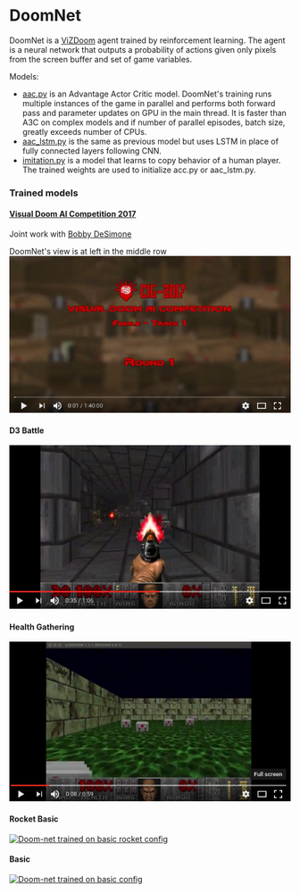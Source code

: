 # DoomNet

DoomNet is a [ViZDoom](http://vizdoom.cs.put.edu.pl/) agent trained by reinforcement learning. The agent is a neural network that outputs a probability of actions given only pixels from the screen buffer and set of game variables.

Models:
* [aac.py](src/aac.py) is an Advantage Actor Critic model. DoomNet's training runs multiple instances of the game in parallel and performs both forward pass and parameter updates on GPU in the main thread. It is faster than A3C on complex models and if number of parallel episodes, batch size, greatly exceeds number of CPUs.
* [aac_lstm.py](src/aac_lstm.py) is the same as previous model but uses LSTM in place of fully connected layers following CNN.
* [imitation.py](src/imitation.py) is a model that learns to copy behavior of a human player. The trained weights are used to initialize acc.py or aac_lstm.py.

### Trained models

#### [Visual Doom AI Competition 2017](http://vizdoom.cs.put.edu.pl/competition-cig-2017) 
Joint work with [Bobby DeSimone](https://github.com/desimone)

DoomNet's view is at left in the middle row<br>
[![Doom-net track1, elimination round 2017](images/cig2017-track1.png)](https://youtu.be/3VU6d_5ze8k)


#### D3 Battle
[![Doom-net trained on D3-battle config](images/D3-battle.png)](https://youtu.be/gxs8JowQ2Pc)


#### Health Gathering
[![Doom-net trained on health gathering config](images/health_gathering.png)](https://youtu.be/0jA6uUXDtkk)


#### Rocket Basic
[![Doom-net trained on basic rocket config](images/rocket.png)](https://youtu.be/8hQO5VzsnkI)


#### Basic
[![Doom-net trained on basic config](images/basic.png)](https://youtu.be/Ej-5UgjVJEs)
